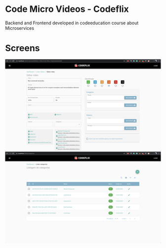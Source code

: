 # Code Micro Videos - Codeflix

Backend and Frontend developed in codeeducation course about Microservices


# Screens 
<img width="800px" src="https://github.com/joaopaulolndev/code-micro-videos/blob/master/screens/form.png?raw=true" />

<br/>

<img width="800px" src="https://github.com/joaopaulolndev/code-micro-videos/blob/master/screens/list.png?raw=true" />
